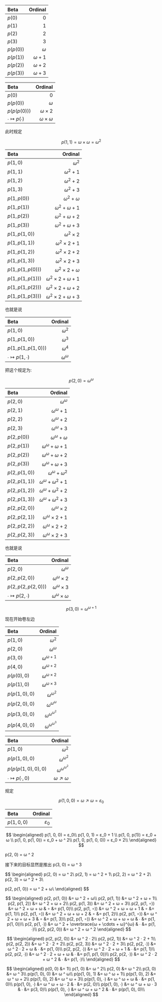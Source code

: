 | Beta      | Ordinal | 
|:----------|--------:|
| $p(0)$    |     $0$ | 
| $p(1)$    |     $1$ |
| $p(2)$    |     $2$ |
| $p(3)$    |     $3$ |
| $p(p(0))$ |     $ω$ |
| $p(p(1))$ | $ω + 1$ |
| $p(p(2))$ | $ω + 2$ |
| $p(p(3))$ | $ω + 3$ |

| Beta         | Ordinal | 
|:-------------|--------:|
| $p(0)$       |     $0$ |
| $p(p(0))$    |     $ω$ |
| $p(p(p(0)))$ | $ω × 2$ |
| $∙ ↦ p(∙)$   | $ω × ω$ |

此时规定

$$
p(1, 1) = ω × ω = ω ^ 2
$$

| Beta               |             Ordinal | 
|:-------------------|--------------------:|
| $p(1, 0)$          |             $ω ^ 2$ | 
| $p(1, 1)$          |         $ω ^ 2 + 1$ |
| $p(1, 2)$          |         $ω ^ 2 + 2$ |
| $p(1, 3)$          |         $ω ^ 2 + 3$ |
| $p(1, p(0))$       |         $ω ^ 2 + ω$ |
| $p(1, p(1))$       |     $ω ^ 2 + ω + 1$ |
| $p(1, p(2))$       |     $ω ^ 2 + ω + 2$ |
| $p(1, p(3))$       |     $ω ^ 2 + ω + 3$ |
| $p(1, p(1, 0))$    |         $ω ^ 2 × 2$ |
| $p(1, p(1, 1))$    |     $ω ^ 2 × 2 + 1$ |
| $p(1, p(1, 2))$    |     $ω ^ 2 × 2 + 2$ |
| $p(1, p(1, 3))$    |     $ω ^ 2 × 2 + 3$ |
| $p(1, p(1, p(0)))$ |     $ω ^ 2 × 2 + ω$ |
| $p(1, p(1, p(1)))$ | $ω ^ 2 × 2 + ω + 1$ |
| $p(1, p(1, p(2)))$ | $ω ^ 2 × 2 + ω + 2$ |
| $p(1, p(1, p(3)))$ | $ω ^ 2 × 2 + ω + 3$ |

也就是说

| Beta                  | Ordinal | 
|:----------------------|--------:|
| $p(1, 0)$             | $ω ^ 2$ |
| $p(1, p(1, 0))$       | $ω ^ 3$ |
| $p(1, p(1, p(1, 0)))$ | $ω ^ 4$ |
| $∙ ↦ p(1, ∙)$         | $ω ^ ω$ |

把这个规定为:

$$
p(2, 0)  = ω ^ ω
$$

| Beta            |             Ordinal | 
|:----------------|--------------------:|
| $p(2, 0)$       |             $ω ^ ω$ | 
| $p(2, 1)$       |         $ω ^ ω + 1$ |
| $p(2, 2)$       |         $ω ^ ω + 2$ |
| $p(2, 3)$       |         $ω ^ ω + 3$ |
| $p(2, p(0))$    |         $ω ^ ω + ω$ |
| $p(2, p(1))$    |     $ω ^ ω + ω + 1$ |
| $p(2, p(2))$    |     $ω ^ ω + ω + 2$ |
| $p(2, p(3))$    |     $ω ^ ω + ω + 3$ |
| $p(2, p(1, 0))$ |     $ω ^ ω + ω ^ 2$ |
| $p(2, p(1, 1))$ | $ω ^ ω + ω ^ 2 + 1$ |
| $p(2, p(1, 2))$ | $ω ^ ω + ω ^ 2 + 2$ |
| $p(2, p(1, 3))$ | $ω ^ ω + ω ^ 2 + 3$ |
| $p(2, p(2, 0))$ |         $ω ^ ω × 2$ |
| $p(2, p(2, 1))$ |     $ω ^ ω × 2 + 1$ |
| $p(2, p(2, 2))$ |     $ω ^ ω × 2 + 2$ |
| $p(2, p(2, 3))$ |     $ω ^ ω × 2 + 3$ |

也就是说

| Beta                  |     Ordinal | 
|:----------------------|------------:|
| $p(2, 0)$             |     $ω ^ ω$ |
| $p(2, p(2, 0))$       | $ω ^ ω × 2$ |
| $p(2, p(2, p(2, 0)))$ | $ω ^ ω × 3$ |
| $∙ ↦ p(2, ∙)$         | $ω ^ ω × ω$ |

$$
p(3, 0) = ω ^ {ω + 1}
$$

现在开始卷左边

| Beta            |           Ordinal | 
|:----------------|------------------:|
| $p(1, 0)$       |           $ω ^ 2$ | 
| $p(2, 0)$       |           $ω ^ ω$ | 
| $p(3, 0)$       |     $ω ^ {ω + 1}$ |
| $p(4, 0)$       |     $ω ^ {ω + 2}$ |
| $p(p(0), 0)$    |     $ω ^ {ω × 2}$ |
| $p(p(1), 0)$    |     $ω ^ {ω × 3}$ |
| $p(p(1, 0), 0)$ |     $ω ^ {ω ^ 2}$ |
| $p(p(2, 0), 0)$ |     $ω ^ {ω ^ ω}$ |
| $p(p(3, 0), 0)$ | $ω ^ {ω ^ {ω^2}}$ |
| $p(p(4, 0), 0)$ | $ω ^ {ω ^ {ω^3}}$ |

| Beta                  |             Ordinal | 
|:----------------------|--------------------:|
| $p(1, 0)$             |             $ω ^ 2$ | 
| $p(p(1, 0), 0)$       |       $ω ^ {ω ^ 2}$ |
| $p(p(p(1, 0), 0), 0)$ | $ω ^ {ω ^ {ω ^ 2}}$ |
| $∙ ↦ p(∙, 0)$         |             $ω ↗ ω$ |

规定

$$
p(1, 0, 0) = ω ↗ ω = ε_0
$$

| Beta         | Ordinal | 
|:-------------|--------:|
| $p(1, 0, 0)$ |   $ε_0$ | 

$$
\begin{aligned}
p(1, 0, 0) = ε_0\\
p(1, 0, 1) = ε_0 + 1 \\
p(1, 0, p(1)) = ε_0 + ω \\
p(1, 0, p(1, 0)) = ε_0 + ω ^ 2\\
p(1, 0, p(1, 0, 0)) = ε_0 × 2\\
\end{aligned}
$$

p(2, 0) = ω ^ 2

接下来的目标显然是推出 p(3, 0) = ω ^ 3

$$
\begin{aligned}
p(2, 0) = ω ^ 2\\
p(2, 1) = ω ^ 2 + 1\\
p(2, 2) = ω ^ 2 + 2\\
p(2, 3) = ω ^ 2 + 3\\

p(2, p(1, 0)) = ω ^ 2 + ω\\
\end{aligned}
$$

$$
\begin{aligned}
p(2, p(1, 0)) &= ω ^ 2 + ω\\
p(2, p(1, 1)) &= ω ^ 2 + ω + 1\\
p(2, p(1, 2)) &= ω ^ 2 + ω + 2\\
p(2, p(1, 3)) &= ω ^ 2 + ω + 3\\
p(2, p(1, ∘)) &= ω ^ 2 + ω + ω & ∘ &= p(1, 0)\\
p(2, p(1, ∘)) &= ω ^ 2 + ω + ω + 1 & ∘ &= p(1, 1)\\
p(2, p(1, ∘)) &= ω ^ 2 + ω + ω + 2 & ∘ &= p(1, 2)\\
p(2, p(1, ∘)) &= ω ^ 2 + ω + ω + 3 & ∘ &= p(1, 3)\\
p(2, p(1, ∘)) &= ω ^ 2 + ω + ω + ω & ∙ &= p(1, p(1, 0))\\
p(2, p(1, ∙)) &= ω ^ 2 + \overbrace{ω + \cdots + ω}^{ω} & ∙ &= p(1, ∙)\\
p(2, p(2, 0)) &= ω ^ 2 + ω ^ 2
\end{aligned}
$$

$$
\begin{aligned}
p(2, p(2, 0)) &= ω ^ 2 ⋅ 2\\
p(2, p(2, 1)) &= ω ^ 2 ⋅ 2 + 1\\
p(2, p(2, 2)) &= ω ^ 2 ⋅ 2 + 2\\
p(2, p(2, 3)) &= ω ^ 2 ⋅ 2 + 3\\
p(2, p(2, ∙)) &= ω ^ 2 ⋅ 2 + ω & ∙ &= p(1, 0)\\
p(2, p(2, ∙)) &= ω ^ 2 ⋅ 2 + ω + 1 & ∙ &= p(1, 1)\\
p(2, p(2, ∙)) &= ω ^ 2 ⋅ 2 + ω + ω & ∙ &= p(1, p(1, 0))\\
p(2, p(2, ∙)) &= ω ^ 2 ⋅ 2 + ω ^ 2 & ∙ &= p(1, ∙)\\
\end{aligned}
$$

$$
\begin{aligned}
p(0, 0) &= 1\\
p(1, 0) &= ω ^ 2\\
p(2, 0) &= ω ^ 2\\
p(3, 0) &= ω ^ 3\\
p(p(1, 0), 0) &= ω ^ ω\\
p(p(1, 0), 1) &= ω ^ ω + 1\\
p(p(1, 0), 2) &= ω ^ ω + 2\\
p(p(1, 0), 2) &= ω ^ ω + 3\\
p(p(1, 0), ∙) &= ω ^ ω + ω & ∙ &= p(1, 0)\\
p(p(1, 0), ∙) &= ω ^ ω + ω ⋅ 2 & ∙ &= p(2, 0)\\
p(p(1, 0), ∙) &= ω ^ ω + ω ⋅ 3 & ∙ &= p(3, 0)\\
p(p(1, 0), ∙) &= ω ^ ω + ω ^ 2 & ∙ &= p(p(1, 0), 0)\\
\end{aligned}
$$

